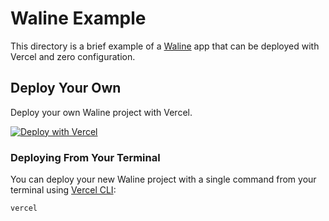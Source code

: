 # Waline Example

This directory is a brief example of a [Waline](https://waline.js.org/) app that can be deployed with Vercel and zero configuration.

## Deploy Your Own

Deploy your own Waline project with Vercel.

[![Deploy with Vercel](https://vercel.com/button)](https://vercel.com/import/project?template=https://github.com/lazychanger/vercel-hugo/tree/main/comments/waline)

### Deploying From Your Terminal

You can deploy your new Waline project with a single command from your terminal using [Vercel CLI](https://vercel.com/download):

```shell
vercel
```
